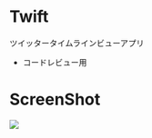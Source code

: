 # Twift
ツイッタータイムラインビューアプリ

- コードレビュー用

# ScreenShot
![](https://dotup.org/uploda/dotup.org1354517.png)  
